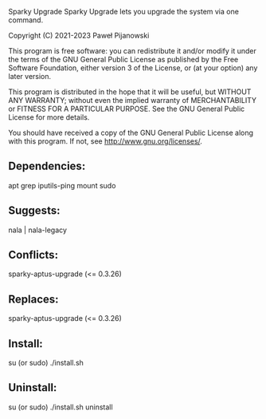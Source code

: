 Sparky Upgrade
Sparky Upgrade lets you upgrade the system via one command.

Copyright (C) 2021-2023 Paweł Pijanowski

This program is free software: you can redistribute it and/or modify
it under the terms of the GNU General Public License as published by
the Free Software Foundation, either version 3 of the License, or
(at your option) any later version.

This program is distributed in the hope that it will be useful,
but WITHOUT ANY WARRANTY; without even the implied warranty of
MERCHANTABILITY or FITNESS FOR A PARTICULAR PURPOSE.  See the
GNU General Public License for more details.

You should have received a copy of the GNU General Public License
along with this program.  If not, see <http://www.gnu.org/licenses/>.

Dependencies:
-------------
apt
grep
iputils-ping
mount
sudo

Suggests:
--------------
nala | nala-legacy

Conflicts:
--------------
sparky-aptus-upgrade (<= 0.3.26)

Replaces:
--------------
sparky-aptus-upgrade (<= 0.3.26)

Install:
-------------
su (or sudo) 
./install.sh

Uninstall:
-------------
su (or sudo)
./install.sh uninstall
